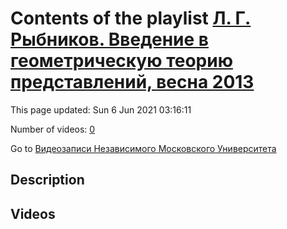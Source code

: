 # Contents of the playlist [Л. Г. Рыбников. Введение в геометрическую теорию представлений, весна 2013](https://www.youtube.com/playlist?list=PLp9ABVh6_x4FkP_AJoN1mam7rCe1pWIJZ)

This page updated: Sun 6 Jun 2021 03:16:11

Number of videos: [0](#videos)

Go to [Видеозаписи Независимого Московского Университета](../README.md)

## Description



## Videos

